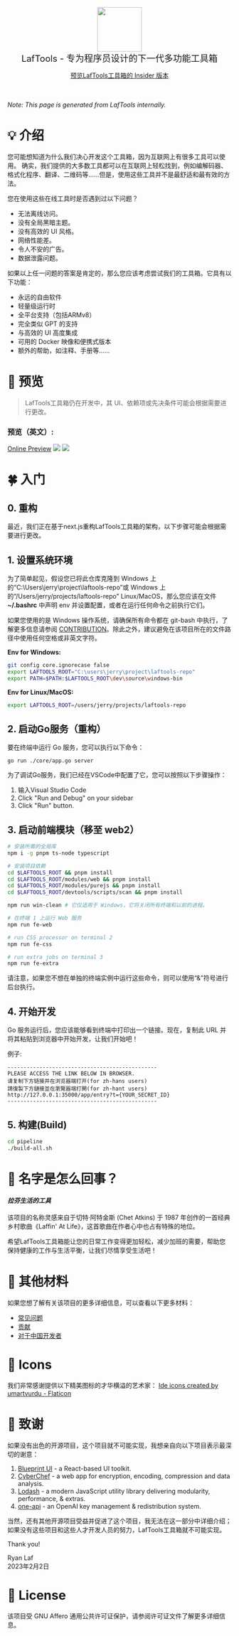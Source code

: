 <p align="center">
<img width="100" src="https://github.com/work7z/LafTools/blob/dev/modules/web2/public/static/icon.png?raw=true"></img>
<br>
<span style="font-size:20px">LafTools - 专为程序员设计的下一代多功能工具箱
</span>
<center>
<div style="text-align:center;">
<a target="_blank" href="http://cloud.laf-tools.com">预览LafTools工具箱的 Insider 版本</a>
</div>
</center>
<br><br>
</p>

<i>Note: This page is generated from LafTools internally.</i>

# 💡 介绍

您可能想知道为什么我们决心开发这个工具箱，因为互联网上有很多工具可以使用。 确实，我们提供的大多数工具都可以在互联网上轻松找到，例如编解码器、格式化程序、翻译、二维码等……但是，使用这些工具并不是最舒适和最有效的方法。

您在使用这些在线工具时是否遇到过以下问题？

- 无法离线访问。
- 没有全局黑暗主题。
- 没有高效的 UI 风格。
- 网络性能差。
- 令人不安的广告。
- 数据泄露问题。

如果以上任一问题的答案是肯定的，那么您应该考虑尝试我们的工具箱。它具有以下功能：

- 永远的自由软件
- 轻量级运行时
- 全平台支持（包括ARMv8）
- 完全类似 GPT 的支持
- 与高效的 UI 高度集成
- 可用的 Docker 映像和便携式版本
- 额外的帮助，如注释、手册等......

# 🌠 预览

> LafTools工具箱仍在开发中，其 UI、依赖项或先决条件可能会根据需要进行更改。

### 预览（英文）:

[Online Preview](http://cloud.laf-tools.com)
![](https://github.com/work7z/LafTools/blob/dev/devtools/images/preview-zh_CN.png?raw=true)
![](https://github.com/work7z/LafTools/blob/dev/devtools/images/preview-dark-zh_CN.png?raw=true)

# 🍀 入门

## 0. 重构

最近，我们正在基于next.js重构LafTools工具箱的架构，以下步骤可能会根据需要进行更改。

## 1. 设置系统环境

为了简单起见，假设您已将此仓库克隆到 Windows 上的“C:\\Users\jerry\\project\\laftools-repo”或 Windows 上的“/Users/jerry/projects/laftools-repo” Linux/MacOS，那么您应该在文件 **~/.bashrc** 中声明 env 并设置配置，或者在运行任何命令之前执行它们。

如果您使用的是 Windows 操作系统，请确保所有命令都在 git-bash 中执行，了解更多信息请参阅 [CONTRIBUTION](./docs/CONTRIBUTION.md)。除此之外，建议避免在该项目所在的文件路径中使用任何空格或非英文字符。

**Env for Windows:**

```bash
git config core.ignorecase false
export LAFTOOLS_ROOT="C:\users\jerry\project\laftools-repo"
export PATH=$PATH:$LAFTOOLS_ROOT\dev\source\windows-bin
```

**Env for Linux/MacOS:**

```bash
export LAFTOOLS_ROOT=/users/jerry/projects/laftools-repo
```

## 2. 启动Go服务（重构）

要在终端中运行 Go 服务，您可以执行以下命令：

```shell
go run ./core/app.go server
```

为了调试Go服务，我们已经在VSCode中配置了它，您可以按照以下步骤操作：

1. 输入Visual Studio Code
2. Click "Run and Debug" on your sidebar
3. Click "Run" button.

## 3. 启动前端模块（移至 web2）

```bash
# 安装所需的全局库
npm i -g pnpm ts-node typescript

# 安装项目依赖
cd $LAFTOOLS_ROOT && pnpm install
cd $LAFTOOLS_ROOT/modules/web && pnpm install
cd $LAFTOOLS_ROOT/modules/purejs && pnpm install
cd $LAFTOOLS_ROOT/devtools/scripts/scan && pnpm install

npm run win-clean # 它仅适用于 Windows，它将关闭所有终端和以前的进程。

# 在终端 1 上运行 Web 服务
npm run fe-web

# run CSS processor on terminal 2
npm run fe-css

# run extra jobs on terminal 3
npm run fe-extra

```

请注意，如果您不想在单独的终端实例中运行这些命令，则可以使用“&”符号进行后台执行。

## 4. 开始开发

Go 服务运行后，您应该能够看到终端中打印出一个链接。现在，复制此 URL 并将其粘贴到浏览器中开始开发，让我们开始吧！

例子:

```output
-----------------------------------------------
PLEASE ACCESS THE LINK BELOW IN BROWSER.
请复制下方链接并在浏览器端打开(for zh-hans users)
請復製下方鏈接並在瀏覽器端打開(for zh-hant users)
http://127.0.0.1:35000/app/entry?t={YOUR_SECRET_ID}
-----------------------------------------------
```

## 5. 构建(Build)

```bash
cd pipeline
./build-all.sh
```

# 🌱 名字是怎么回事？

#### _拉芬生活的工具_

该项目的名称灵感来自于切特·阿特金斯 (Chet Atkins) 于 1987 年创作的一首经典乡村歌曲《Laffin' At Life》，这首歌曲在作者心中也占有特殊的地位。

希望LafTools工具箱能让您的日常工作变得更加轻松，减少加班的需要，帮助您保持健康的工作与生活平衡，让我们尽情享受生活吧！

# 📑 其他材料

如果您想了解有关该项目的更多详细信息，可以查看以下更多材料：

- [常见问题](./docs/FAQ.md)
- [贡献](./docs/zh_CN/CONTRIBUTION.md)
- [对于中国开发者](devtools/notes/common/issues.md)

# 💐 Icons

我们非常感谢提供以下精美图标的才华横溢的艺术家：
<a href="https://www.flaticon.com/free-icons/ide" title="ide icons">Ide icons created by umartvurdu - Flaticon</a>

# 🙏 致谢

如果没有出色的开源项目，这个项目就不可能实现，我想亲自向以下项目表示最深切的谢意：

1. [Blueprint UI](https://blueprintjs.com/) - a React-based UI toolkit.
1. [CyberChef](https://github.com/gchq/CyberChef/tree/master) - a web app for encryption, encoding, compression and data analysis.
1. [Lodash](https://github.com/lodash/lodash) - a modern JavaScript utility library delivering modularity, performance, & extras.
1. [one-api](https://github.com/songquanpeng/one-api) - an OpenAI key management & redistribution system.

当然，还有其他开源项目受益并促进了这个项目，我无法在这一部分中详细介绍；如果没有这些项目和这些人才开发人员的努力，LafTools工具箱就不可能实现。

Thank you!

Ryan Laf  
2023年2月2日

# 🪪 License

该项目受 GNU Affero 通用公共许可证保护，请参阅许可证文件了解更多详细信息。
